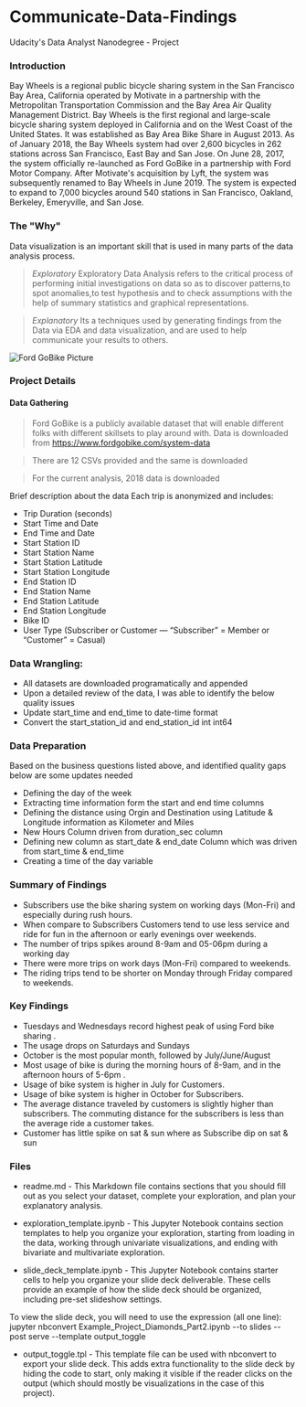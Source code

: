 # Communicate-Data-Findings
Udacity's Data Analyst Nanodegree - Project

### Introduction
Bay Wheels is a regional public bicycle sharing system in the San Francisco Bay Area, California operated by Motivate in a partnership with the Metropolitan Transportation Commission and the Bay Area Air Quality Management District. Bay Wheels is the first regional and large-scale bicycle sharing system deployed in California and on the West Coast of the United States. It was established as Bay Area Bike Share in August 2013. As of January 2018, the Bay Wheels system had over 2,600 bicycles in 262 stations across San Francisco, East Bay and San Jose. On June 28, 2017, the system officially re-launched as Ford GoBike in a partnership with Ford Motor Company. After Motivate's acquisition by Lyft, the system was subsequently renamed to Bay Wheels in June 2019. The system is expected to expand to 7,000 bicycles around 540 stations in San Francisco, Oakland, Berkeley, Emeryville, and San Jose.


### The "Why"
Data visualization is an important skill that is used in many parts of the data analysis process. 
> *Exploratory* Exploratory Data Analysis refers to the critical process of performing initial investigations on data so as to discover patterns,to spot anomalies,to test hypothesis and to check assumptions with the help of summary statistics and graphical representations. 

> *Explanatory* Its a techniques used by generating findings from the Data via EDA and data visualization, and are used to help communicate your results to others. 

![Ford GoBike Picture](https://images.ctfassets.net/q8mvene1wzq4/4nRp3KxeJFxEhiYUjsKHZm/65c7e155fc0b6494d6bd4205af1f987b/Watson_bike.jpg)


### Project Details

#### Data Gathering
> Ford GoBike is a publicly available dataset that will enable different folks with different skillsets to play around with. Data is downloaded from https://www.fordgobike.com/system-data

> There are 12 CSVs provided and the same is downloaded

> For the current analysis, 2018 data is downloaded 

Brief description about the data Each trip is anonymized and includes:
- Trip Duration (seconds)
- Start Time and Date
- End Time and Date
- Start Station ID
- Start Station Name
- Start Station Latitude
- Start Station Longitude
- End Station ID
- End Station Name
- End Station Latitude
- End Station Longitude
- Bike ID
- User Type (Subscriber or Customer — “Subscriber” = Member or “Customer” = Casual)


### Data Wrangling:
- All datasets are downloaded programatically and appended
- Upon a detailed review of the data, I was able to identify the below quality issues
- Update start_time and end_time to date-time format
- Convert the start_station_id and end_station_id int int64

### Data Preparation
Based on the business questions listed above, and identified quality gaps below are some updates needed

- Defining the day of the week
- Extracting time information form the start and end time columns
- Defining the distance using Orgin and Destination using Latitude & Longitude information as Kilometer and Miles
- New Hours Column driven from duration_sec column
- Defining new column as start_date & end_date Column which was driven from start_time & end_time
- Creating a time of the day variable

### Summary of Findings
- Subscribers use the bike sharing system on working days (Mon-Fri) and especially during rush hours.
- When compare to Subscribers Customers tend to use less service and ride for fun in the afternoon or early evenings over weekends.
- The number of trips spikes around 8-9am and 05-06pm during a working day 
- There were more trips on work days (Mon-Fri) compared to weekends.
- The riding trips tend to be shorter on Monday through Friday compared to weekends.

### Key Findings

- Tuesdays and Wednesdays record highest peak of using Ford bike sharing .
- The usage drops on Saturdays and Sundays
- October is the most popular month, followed by July/June/August
- Most usage of bike is during the morning hours of 8-9am, and in the afternoon hours of 5-6pm .
- Usage of bike system is higher in July for Customers.
- Usage of bike system is higher in October for Subscribers.
- The average distance traveled by customers is slightly higher than subscribers. The commuting distance for the subscribers is less  than the average ride a customer takes.
- Customer has little spike on sat & sun where as Subscribe dip on sat & sun


### Files
- readme.md - This Markdown file contains sections that you should fill out as you select your dataset, complete your exploration, and plan your explanatory analysis. 

- exploration_template.ipynb - This Jupyter Notebook contains section templates to help you organize your exploration, starting from loading in the data, working through univariate visualizations, and ending with bivariate and multivariate exploration. 

- slide_deck_template.ipynb - This Jupyter Notebook contains starter cells to help you organize your slide deck deliverable. These cells provide an example of how the slide deck should be organized, including pre-set slideshow settings.

To view the slide deck, you will need to use the expression (all one line):
jupyter nbconvert Example_Project_Diamonds_Part2.ipynb --to slides --post serve --template output_toggle

- output_toggle.tpl - This template file can be used with nbconvert to export your slide deck. This adds extra functionality to the slide deck by hiding the code to start, only making it visible if the reader clicks on the output (which should mostly be visualizations in the case of this project). 
